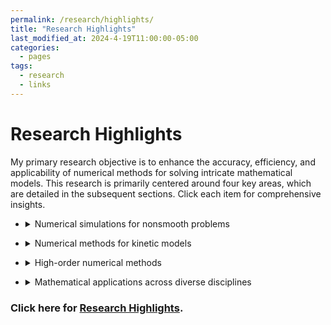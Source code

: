 ```yaml
---
permalink: /research/highlights/
title: "Research Highlights"
last_modified_at: 2024-4-19T11:00:00-05:00
categories:
  - pages
tags:
  - research
  - links
---
```


# Research Highlights
My primary research objective is to enhance the accuracy, efficiency, and applicability of numerical methods for solving intricate mathematical models. This research is primarily centered around four key areas, which are detailed in the subsequent sections. Click each item for comprehensive insights.

* <details> <summary>Numerical simulations for nonsmooth problems</summary>
  At the core of my research lies the goal of resolving the issue of low accuracy encountered in functions with singularities. I have developed innovative reconstruction methods that significantly enhance the accuracy of simulations of problems with singular data. Additionally, I have introduced a singularity-enriched basis for LDG methods, designed specifically to address the challenges posed by fractional diffusion equations featuring non-smooth solutions. More recently, I have been working on a sophisticated neural network-based approach aimed at automating the detection of singularities from spectral data.
  <details><summary>Project 1: Postprocessing techniques</summary> To be added.  </details>
  <details><summary>Project 2: Solution-enriched numerical methods</summary> To be added.  </details>
  <details><summary>Project 3: Neural network-base singularity detectors</summary> To be added.  </details>
</details>

* <details> <summary>Numerical methods for kinetic models</summary>
  Through the development of innovative methods, new combinations of powerful approaches, and adapting such cutting-edge ideas as DNN, I have worked to push the boundaries of numerical methods for kinetic models, seeking innovative solutions to improve accuracy, efficiency, and applicability in diverse domain.
  <details><summary>Project 1: Numerical methods for simulating linear kinetic models in semiconductor devices</summary> To be added.  </details>
  <details><summary>Project 2: Numerical methods for kinetic models with uncertainties. </summary> To be added.  </details>
  <details><summary>Project 3: Fast solvers</summary> To be added.  </details>
</details>  

* <details> <summary>High-order numerical methods</summary>
  Through the development of innovative methods, new combinations of powerful approaches, and adapting such cutting-edge ideas as DNN, I have worked to push the boundaries of numerical methods for kinetic models, seeking innovative solutions to improve accuracy, efficiency, and applicability in diverse domain.
  <details><summary>Project 1: High-order numerical methods for PDEs and their applications</summary> To be added.  </details>
  <details><summary>Project 2: Structure-preserving high-order numerical schemes for time-dependent PDEs </summary> To be added.  </details>
  <!-- <details><summary>Project 3: Interpolation methods for parametric differential equation </summary> To be added.  </details> -->
</details>


* <details> <summary>Mathematical applications across diverse disciplines</summary>
  I am deeply dedicated to utilizing mathematical tools and techniques to tackle challenges and advance knowledge across diverse fields beyond the traditional realms of mathematics. To do so, I have actively collaborated on research projects with colleagues in mechanical engineering and accounting to apply my numerical algorithms and matheLmatical concepts to various scientific and engineering problems.
  <details><summary>Project 1: Application in Finance: Data processing to investigate the impact of generalist CEOs on the readability of 10-K report </summary> To be added.  </details>
  <details><summary>Project 2: Application in Civil Engineering: employing cutting-edge machine learning techniques to explore the connections between geometric descriptors and material behavior to understand the material microstructure and fracture properties </summary> To be added. </details>
</details>


<!--
* <details> <summary>Topics</summary>
  To be added.
  <details><summary>Project 1:  </summary> To be added.  </details>
  <details><summary>Project 2:  </summary> To be added.  </details>
  <details><summary>Project 3:  </summary> To be added.  </details>
</details>
-->
  


<!--
* High order numerical methods
  * Discontinuous Galerkin finite element methods
  * Spectral methods, etc.

* Numerical methods for kinetic equations

* Post-processing techiniques

* Numerical methods for fractional differential equations

* Machine learning, Neural network

* Numerical methods for uncertainty quantification

* Multiscale Computational Methods
-->


<!-- [Click here for a poster on research projects.](https://lesliechenz.github.io/webpage/_pages/research_poster_20230223_UMassD_template_CAS_36x56.pdf)  -->

### Click here for [Research Highlights](https://lesliechenz.github.io/webpage/_pages/research_highlight2023.pdf).
